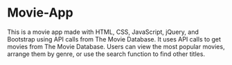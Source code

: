 # Movie-App
This is a movie app made with HTML, CSS, JavaScript, jQuery, and Bootstrap using API calls from The Movie Database. It uses API calls to get movies from The Movie Database. Users can view the most popular movies, arrange them by genre, or use the search function to find other titles.
